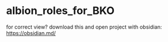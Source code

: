 # albion_roles_for_BKO
for correct view? download this and open project with obsidian:
https://obsidian.md/
